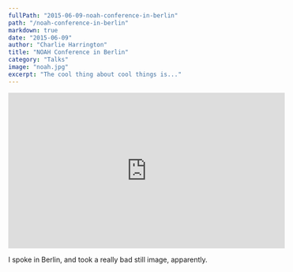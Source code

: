```yaml
---
fullPath: "2015-06-09-noah-conference-in-berlin"
path: "/noah-conference-in-berlin"
markdown: true
date: "2015-06-09"
author: "Charlie Harrington"
title: "NOAH Conference in Berlin"
category: "Talks"
image: "noah.jpg"
excerpt: "The cool thing about cool things is..."
---
```


<iframe width="560" height="315" src="https://www.youtube.com/embed/SNRU3EV6NrI?rel=0" frameborder="0" allowfullscreen></iframe>

I spoke in Berlin, and took a really bad still image, apparently.